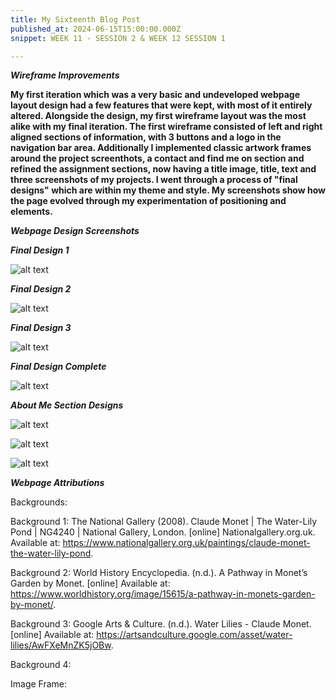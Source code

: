 ```yaml
---
title: My Sixteenth Blog Post
published_at: 2024-06-15T15:00:00.000Z
snippet: WEEK 11 - SESSION 2 & WEEK 12 SESSION 1

---
```


_**Wireframe Improvements**_

**My first iteration which was a very basic and undeveloped webpage layout design had a few features that were kept, with most of it entirely altered. Alongside the design, my first wireframe layout was the most alike with my final iteration. The first wireframe consisted of left and right aligned sections of information, with 3 buttons and a logo in the navigation bar area. Additionally I implemented classic artwork frames around the project screenthots, a contact and find me on section and refined the assignment sections, now having a title image, title, text and three screenshots of my projects. I went through a process of "final designs" which are within my theme and style. My screenshots show how the page evolved through my experimentation of positioning and elements.**

_**Webpage Design Screenshots**_

_**Final Design 1**_

![alt text](/images/finaldesign1.png)

_**Final Design 2**_

![alt text](/images/finaldesign2.png)

_**Final Design 3**_

![alt text](/images/finaldesign3.png)

_**Final Design Complete**_

![alt text](/images/finaldesigncomplete.png)

_**About Me Section Designs**_

![alt text](/images/firstaboutme.png)

![alt text](/images/secondaboutme.png)

![alt text](/images/finalaboutme.png)




_**Webpage Attributions**_

Backgrounds:

Background 1: The National Gallery (2008). Claude Monet | The Water-Lily Pond | NG4240 | National Gallery, London. [online] Nationalgallery.org.uk. Available at: https://www.nationalgallery.org.uk/paintings/claude-monet-the-water-lily-pond.

Background 2: World History Encyclopedia. (n.d.). A Pathway in Monet’s Garden by Monet. [online] Available at: https://www.worldhistory.org/image/15615/a-pathway-in-monets-garden-by-monet/.

Background 3: Google Arts & Culture. (n.d.). Water Lilies - Claude Monet. [online] Available at: https://artsandculture.google.com/asset/water-lilies/AwFXeMnZK5jOBw.

Background 4: 
 

Image Frame: 




 

<!-- 3. Continue to implement the content of the website according to your wireframes, and document this process as you go on your blog. Make sure you maintain good design practice in the arrangement of your text and media elements, as outlined in this document Download this document.  -->




<!-- # This is h1

## This is h2

_underline_

**bold** -->
